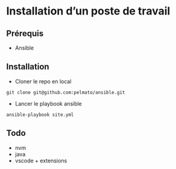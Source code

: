 # Installation d’un poste de travail

## Prérequis

- Ansible

## Installation

- Cloner le repo en local

```shell
git clone git@github.com:pelmato/ansible.git
```

- Lancer le playbook ansible

```shell
ansible-playbook site.yml
```

## Todo

- nvm
- java
- vscode + extensions
